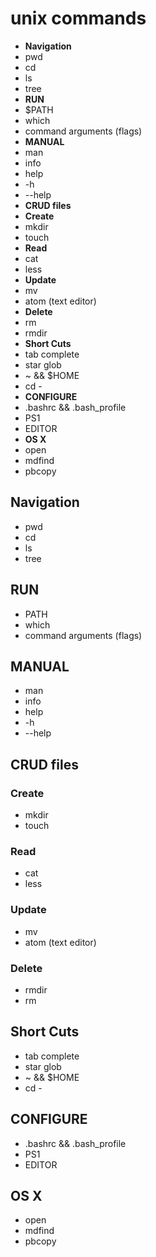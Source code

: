 # unix commands
* **Navigation**
 * pwd
 * cd
 * ls 
 * tree
* **RUN**
 * $PATH
 * which
 * command arguments (flags)
* **MANUAL**
 * man
 * info
 * help
 * -h
 * --help
* **CRUD files**
 * **Create**
  * mkdir 
  * touch
 * **Read**
  * cat 
  * less
 * **Update**
  * mv 
  * atom (text editor)
 * **Delete**
  * rm 
  * rmdir
* **Short Cuts**
 * tab complete
 * star glob
 * ~ && $HOME
 * cd - 
* **CONFIGURE**
 * .bashrc && .bash_profile
 * PS1
 * EDITOR
*  **OS X**
 * open 
 * mdfind
 * pbcopy

## Navigation
* pwd
* cd
* ls 
* tree
## RUN
* PATH
* which
* command arguments (flags)
## MANUAL
* man
* info
* help
* -h
* --help
## CRUD files 
### Create
* mkdir 
* touch
### Read
* cat 
* less
### Update
* mv 
* atom (text editor)
### Delete
* rmdir
* rm 
## Short Cuts 
* tab complete
* star glob
* ~ && $HOME
* cd - 
## CONFIGURE
* .bashrc && .bash_profile
* PS1
* EDITOR
## OS X
* open 
* mdfind
* pbcopy
